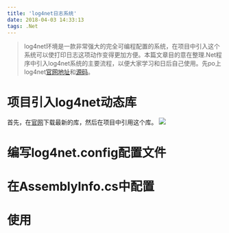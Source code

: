 ```yaml
---
title: 'log4net日志系统'
date: 2018-04-03 14:33:13
tags: .Net
---
```


>log4net环境是一款非常强大的完全可编程配置的系统，在项目中引入这个系统可以使打印日志这项动作变得更加方便。本篇文章目的意在整理.Net程序中引入log4net系统的主要流程，以便大家学习和日后自己使用。先po上log4net[官网地址](http://logging.apache.org/log4net/release/manual/configuration.html)和[源码](https://github.com/lijint/logging-log4net)。

# 项目引入log4net动态库
首先，在[官网](http://logging.apache.org/log4net/download_log4net.cgi)下载最新的库，然后在项目中引用这个库。
![](log4net日志系统/)


# 编写log4net.config配置文件
# 在AssemblyInfo.cs中配置
# 使用


